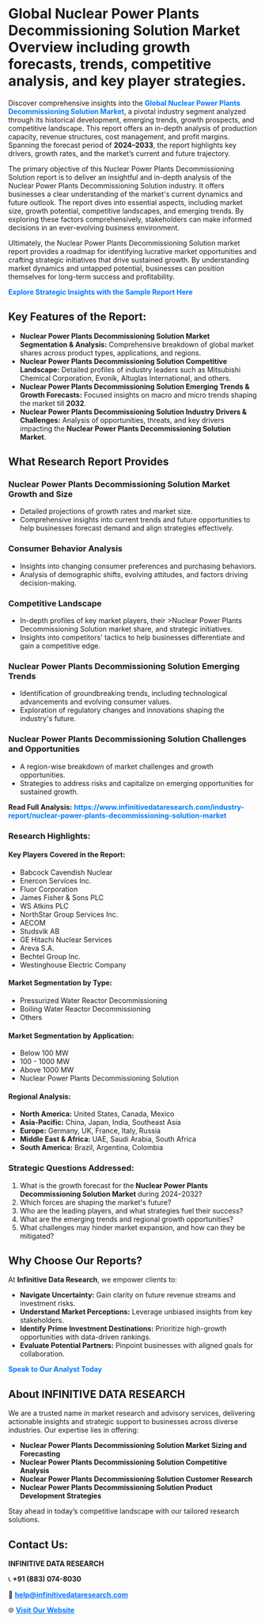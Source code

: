 <h1>Global Nuclear Power Plants Decommissioning Solution Market Overview including growth forecasts, trends, competitive analysis, and key player strategies.</h1>
<p>
Discover comprehensive insights into the 
<a href="https://www.infinitivedataresearch.com/industry-report/nuclear-power-plants-decommissioning-solution-market" rel="dofollow" style="color: #007BFF; text-decoration: none;"><strong>Global Nuclear Power Plants Decommissioning Solution Market</strong></a>, a pivotal industry segment analyzed through its historical development, emerging trends, growth prospects, and competitive landscape. This report offers an in-depth analysis of production capacity, revenue structures, cost management, and profit margins. Spanning the forecast period of <strong>2024–2033</strong>, the report highlights key drivers, growth rates, and the market’s current and future trajectory.
</p>
<p>
The primary objective of this Nuclear Power Plants Decommissioning Solution report is to deliver an insightful and in-depth analysis of the Nuclear Power Plants Decommissioning Solution industry. It offers businesses a clear understanding of the market's current dynamics and future outlook. The report dives into essential aspects, including market size, growth potential, competitive landscapes, and emerging trends. By exploring these factors comprehensively, stakeholders can make informed decisions in an ever-evolving business environment.
</p>
<p>
Ultimately, the Nuclear Power Plants Decommissioning Solution market report provides a roadmap for identifying lucrative market opportunities and crafting strategic initiatives that drive sustained growth. By understanding market dynamics and untapped potential, businesses can position themselves for long-term success and profitability.
</p>
<p>
<a href="https://www.infinitivedataresearch.com/request-sample/reportId=102617" style="color: #007BFF; text-decoration: none;"><strong>Explore Strategic Insights with the Sample Report Here</strong></a>
</p>

<h2>Key Features of the Report:</h2>
<ul>
<li><strong>Nuclear Power Plants Decommissioning Solution Market Segmentation & Analysis:</strong> Comprehensive breakdown of global market shares across product types, applications, and regions.</li>
<li><strong>Nuclear Power Plants Decommissioning Solution Competitive Landscape:</strong> Detailed profiles of industry leaders such as Mitsubishi Chemical Corporation, Evonik, Altuglas International, and others.</li>
<li><strong>Nuclear Power Plants Decommissioning Solution Emerging Trends & Growth Forecasts:</strong> Focused insights on macro and micro trends shaping the market till <strong>2032</strong>.</li>
<li><strong>Nuclear Power Plants Decommissioning Solution Industry Drivers & Challenges:</strong> Analysis of opportunities, threats, and key drivers impacting the <strong>Nuclear Power Plants Decommissioning Solution Market</strong>.</li>
</ul>

<h2>What Research Report Provides</h2>
<h3>Nuclear Power Plants Decommissioning Solution Market Growth and Size</h3>
<ul>
<li>Detailed projections of growth rates and market size.</li>
<li>Comprehensive insights into current trends and future opportunities to help businesses forecast demand and align strategies effectively.</li>
</ul>

<h3>Consumer Behavior Analysis</h3>
<ul>
<li>Insights into changing consumer preferences and purchasing behaviors.</li>
<li>Analysis of demographic shifts, evolving attitudes, and factors driving decision-making.</li>
</ul>

<h3>Competitive Landscape</h3>
<ul>
<li>In-depth profiles of key market players, their >Nuclear Power Plants Decommissioning Solution market share, and strategic initiatives.</li>
<li>Insights into competitors' tactics to help businesses differentiate and gain a competitive edge.</li>
</ul>

<h3>Nuclear Power Plants Decommissioning Solution Emerging Trends</h3>
<ul>
<li>Identification of groundbreaking trends, including technological advancements and evolving consumer values.</li>
<li>Exploration of regulatory changes and innovations shaping the industry's future.</li>
</ul>

<h3>Nuclear Power Plants Decommissioning Solution Challenges and Opportunities</h3>
<ul>
<li>A region-wise breakdown of market challenges and growth opportunities.</li>
<li>Strategies to address risks and capitalize on emerging opportunities for sustained growth.</li>
</ul>
<p><strong>Read Full Analysis:</strong> <a href="https://www.infinitivedataresearch.com/industry-report/nuclear-power-plants-decommissioning-solution-market" rel="dofollow" style="color: #007BFF; text-decoration: none;"><strong>https://www.infinitivedataresearch.com/industry-report/nuclear-power-plants-decommissioning-solution-market</strong></a></p>
<h3>Research Highlights:</h3>
<h4>Key Players Covered in the Report:</h4>
<ul><li>Babcock Cavendish Nuclear</li><li>Enercon Services Inc.</li><li>Fluor Corporation</li><li>James Fisher &amp; Sons PLC</li><li>WS Atkins PLC</li><li>NorthStar Group Services Inc.</li><li>AECOM</li><li>Studsvik AB</li><li>GE Hitachi Nuclear Services</li><li>Areva S.A.</li><li>Bechtel Group Inc.</li><li>Westinghouse Electric Company</li></ul>
<h4>Market Segmentation by Type:</h4>
<ul><li>Pressurized Water Reactor Decommissioning</li><li>Boiling Water Reactor Decommissioning</li><li>Others</li></ul>
<h4>Market Segmentation by Application:</h4>
<ul><li>Below 100 MW</li><li>100 - 1000 MW</li><li>Above 1000 MW</li><li>Nuclear Power Plants Decommissioning Solution</li></ul>

<h4>Regional Analysis:</h4>
<ul>
<li><strong>North America:</strong> United States, Canada, Mexico</li>
<li><strong>Asia-Pacific:</strong> China, Japan, India, Southeast Asia</li>
<li><strong>Europe:</strong> Germany, UK, France, Italy, Russia</li>
<li><strong>Middle East & Africa:</strong> UAE, Saudi Arabia, South Africa</li>
<li><strong>South America:</strong> Brazil, Argentina, Colombia</li>
</ul>

<h3>Strategic Questions Addressed:</h3>
<ol>
<li>What is the growth forecast for the <strong>Nuclear Power Plants Decommissioning Solution Market</strong> during 2024–2032?</li>
<li>Which forces are shaping the market's future?</li>
<li>Who are the leading players, and what strategies fuel their success?</li>
<li>What are the emerging trends and regional growth opportunities?</li>
<li>What challenges may hinder market expansion, and how can they be mitigated?</li>
</ol>

<h2>Why Choose Our Reports?</h2>
<p>At <strong>Infinitive Data Research</strong>, we empower clients to:</p>
<ul>
<li><strong>Navigate Uncertainty:</strong> Gain clarity on future revenue streams and investment risks.</li>
<li><strong>Understand Market Perceptions:</strong> Leverage unbiased insights from key stakeholders.</li>
<li><strong>Identify Prime Investment Destinations:</strong> Prioritize high-growth opportunities with data-driven rankings.</li>
<li><strong>Evaluate Potential Partners:</strong> Pinpoint businesses with aligned goals for collaboration.</li>
</ul>
<p><a href="https://www.infinitivedataresearch.com/industry-report/nuclear-power-plants-decommissioning-solution-market" rel="dofollow" style="color: #007BFF; text-decoration: none;"><strong>Speak to Our Analyst Today</strong></a></p>

<h2>About INFINITIVE DATA RESEARCH</h2>
<p>We are a trusted name in market research and advisory services, delivering actionable insights and strategic support to businesses across diverse industries. Our expertise lies in offering:</p>
<ul>
<li><strong>Nuclear Power Plants Decommissioning Solution Market Sizing and Forecasting</strong></li>
<li><strong>Nuclear Power Plants Decommissioning Solution Competitive Analysis</strong></li>
<li><strong>Nuclear Power Plants Decommissioning Solution Customer Research</strong></li>
<li><strong>Nuclear Power Plants Decommissioning Solution Product Development Strategies</strong></li>
</ul>
<p>Stay ahead in today’s competitive landscape with our tailored research solutions.</p>

<h2>Contact Us:</h2>
<p><strong>INFINITIVE DATA RESEARCH</strong></p>
<p>📞 <strong>+91 (883) 074-8030</strong></p>
<p>📧 <strong><a href="mailto:help@infinitivedataresearch.com" style="color: #007BFF;">help@infinitivedataresearch.com</a></strong></p>
<p>🌐 <strong><a href="https://www.infinitivedataresearch.com" rel="dofollow" style="color: #007BFF;">Visit Our Website</a></strong></p>